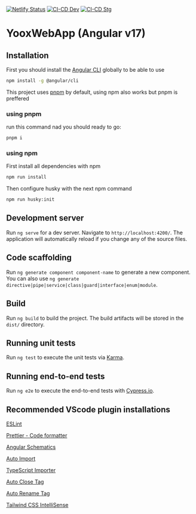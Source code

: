[![Netlify Status](https://api.netlify.com/api/v1/badges/68695be5-069d-4cdc-9a24-c6fff93d42d8/deploy-status)](https://app.netlify.com/sites/financierayoox/deploys)
[![CI-CD Dev](https://github.com/JonathanRangelB/yoox-web-app/actions/workflows/ci.yml/badge.svg?branch=development)](https://github.com/JonathanRangelB/yoox-web-app/actions/workflows/ci.yml)
[![CI-CD Stg](https://github.com/JonathanRangelB/yoox-web-app/actions/workflows/ci.yml/badge.svg?branch=staging)](https://github.com/JonathanRangelB/yoox-web-app/actions/workflows/ci.yml)

# YooxWebApp (Angular v17)

## Installation

First you should install the [Angular CLI](https://angular.io/cli) globally to be able to use

```bash
npm install -g @angular/cli
```

This project uses [pnpm](https://pnpm.io/) by default, using npm also works but pnpm is preffered

### using pnpm

run this command nad you should ready to go:

```bash
pnpm i
```

### using npm

First install all dependencies with npm

```bash
npm run install
```

Then configure husky with the next npm command

```bash
npm run husky:init
```

## Development server

Run `ng serve` for a dev server. Navigate to `http://localhost:4200/`. The application will automatically reload if you change any of the source files.

## Code scaffolding

Run `ng generate component component-name` to generate a new component. You can also use `ng generate directive|pipe|service|class|guard|interface|enum|module`.

## Build

Run `ng build` to build the project. The build artifacts will be stored in the `dist/` directory.

## Running unit tests

Run `ng test` to execute the unit tests via [Karma](https://karma-runner.github.io).

## Running end-to-end tests

Run `ng e2e` to execute the end-to-end tests with [Cypress.io](https://www.cypress.io/).

## Recommended VScode plugin installations

[ESLint](https://marketplace.visualstudio.com/items?itemName=dbaeumer.vscode-eslint)

[Prettier - Code formatter](https://marketplace.visualstudio.com/items?itemName=esbenp.prettier-vscode)

[Angular Schematics](https://marketplace.visualstudio.com/items?itemName=cyrilletuzi.angular-schematics)

[Auto Import](https://marketplace.visualstudio.com/items?itemName=steoates.autoimport)

[TypeScript Importer](https://marketplace.visualstudio.com/items?itemName=pmneo.tsimporter)

[Auto Close Tag](https://marketplace.visualstudio.com/items?itemName=formulahendry.auto-close-tag)

[Auto Rename Tag](https://marketplace.visualstudio.com/items?itemName=formulahendry.auto-rename-tag)

[Tailwind CSS IntelliSense](https://marketplace.visualstudio.com/items?itemName=bradlc.vscode-tailwindcss)
